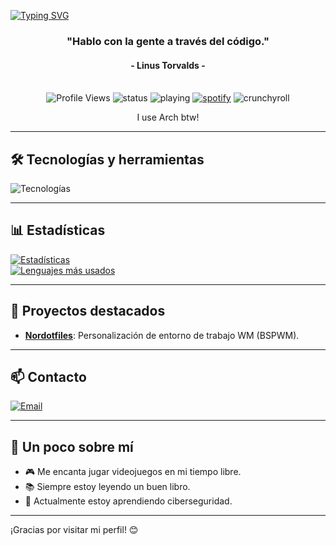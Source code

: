 [![Typing SVG](https://readme-typing-svg.herokuapp.com/?color=8562d0&size=35&center=true&vCenter=true&width=1200&lines=¡Hola,+soy+Efrain+Vazquez+!+%f0%9f%91%8b;Soy+un+estudiante+apasionado+por+la+tecnología,;La+programación+y+la+ciberseguridad.;Me+encanta+aprender+cosas+nuevas.+%f0%9f%91%bd%f0%9f%91%be)](https://github.com/Ckabos)

<h3 align="center">"Hablo con la gente a través del código."</h3>
<h4 align="center">- Linus Torvalds -</h4>
<br>
<div align="center">
  <img alt="Profile Views" src="https://komarev.com/ghpvc/?username=Ckabos&color=blueviolet&style=flat-square">
  <img src="https://api.statusbadges.me/badge/status/529051044127309824?simple=true" alt="status">
  <img src="https://api.statusbadges.me/badge/playing/529051044127309824" alt="playing">
  <a href="https://api.statusbadges.me/openspotify/529051044127309824" target="_blank" rel="noopener"><img src="https://api.statusbadges.me/badge/spotify/529051044127309824" alt="spotify"></a>
  <img src="https://api.statusbadges.me/badge/crunchyroll/529051044127309824" alt="crunchyroll">
<p align="center">I use Arch btw! </p>

</div>

---

## 🛠️ Tecnologías y herramientas

![Tecnologías](https://skillicons.dev/icons?i=arch,linux,git,github,bash,python,vim)

---

## 📊 Estadísticas

[![Estadísticas](https://github-readme-stats.vercel.app/api?username=Ckabos&show_icons=true&theme=radical)](https://github.com/Ckabos)  
[![Lenguajes más usados](https://github-readme-stats.vercel.app/api/top-langs/?username=Ckabos&layout=compact&theme=radical)](https://github.com/Ckabos)

---

## 🌟 Proyectos destacados

- **[Nordotfiles](https://github.com/Ckabos/nordotfiles)**: Personalización de entorno de trabajo WM (BSPWM).

---

## 📫 Contacto

[![Email](https://img.shields.io/badge/Email-efra.chivas.evf%40gmail.com-blue?style=flat-square&logo=gmail)](mailto:efra.chivas.evf@gmail.com)

---

## 🎨 Un poco sobre mí

- 🎮 Me encanta jugar videojuegos en mi tiempo libre.
- 📚 Siempre estoy leyendo un buen libro.
- 🌱 Actualmente estoy aprendiendo ciberseguridad.

---

¡Gracias por visitar mi perfil! 😊
